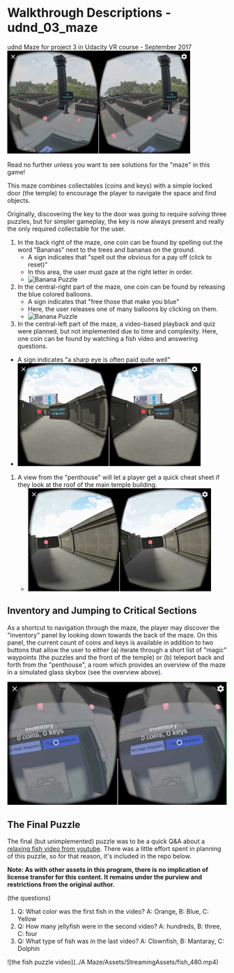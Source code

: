 # Walkthrough Descriptions - udnd_03_maze
udnd Maze for project 3 in Udacity VR course - September 2017
![Maze Overview](penthouse.gif)

Read no further unless you want to see solutions for the "maze" in this game!

This maze combines collectables (coins and keys) with a simple locked door (the temple)
to encourage the player to navigate the space and find objects.

Originally, discovering the key to the door was going to require *solving* three
puzzles, but for simpler gameplay, the key is now always present and really the only
required collectable for the user.

1. In the back right of the maze, one coin can be found by spelling out the word
"Bananas" next to the trees and bananas on the ground.
   * A sign indicates that "spell out the obvious for a pay off (click to reset)"
   * In this area, the user must gaze at the right letter in order.
   * ![Banana Puzzle](puzzle-tree.gif)
1. In the central-right part of the maze, one coin can be found by releasing
the blue colored balloons.
   * A sign indicates that "free those that make you blue"
   * Here, the user releases one of many balloons by clicking on them.
   * ![Banana Puzzle](puzzle-balloon.gif)
1. In the central-left part of the maze, a video-based playback and quiz were planned,
but not implemented due to time and complexity.  Here, one coin can be found by watching a
fish video and answering questions.
  * A sign indicates "a sharp eye is often paid quite well"
  * ![Banana Puzzle](puzzle-movie.gif)
1. A view from the "penthouse" will let a player get a quick cheat sheet if they look
   at the roof of the main temple building.
   * ![Banana Puzzle](key-pickup.gif)

## Inventory and Jumping to Critical Sections
As a shortcut to navigation through the maze, the player may discover the "inventory"
panel by looking down towards the back of the maze.  On this panel, the current
count of coins and keys is available in addition to two buttons that allow the user
to either (a) iterate through a short list of "magic" waypoints (the puzzles and the
front of the temple) or (b) teleport back and forth from the "penthouse", a room
which provides an overview of the maze in a simulated glass skybox (see the overview above).

![Inventory and Magic Waypoint Navigation](waypoint-magic.jpg)

## The Final Puzzle
The final (but unimplemented) puzzle was to be a quick Q&A about a [relaxing
fish video from youtube](https://www.youtube.com/watch?v=bdnHKdb-Oss). There
was a little effort spent in planning of this puzzle, so for that reason, it's
included in the repo below.  

**Note: As with other assets in this program,  there is no implication of
license transfer for this content.  It remains under the purview and restrictions
from the original author.**

(the questions)

1. Q: What color was the first fish in the video? A: Orange, B: Blue, C: Yellow
1. Q: How many jellyfish were in the second video? A: hundreds, B: three, C: four
1. Q: What type of fish was in the last video? A: Clownfish, B: Mantaray, C: Dolphin

![the fish puzzle video](../A Maze/Assets/StreamingAssets/fish_480.mp4)
